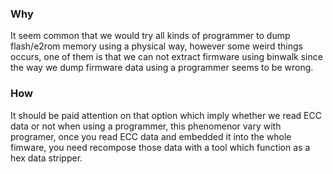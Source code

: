 ### Why
It seem common that we would try all kinds of programmer to dump flash/e2rom memory using a physical way, however some weird things occurs, one of them is that we can not extract firmware using binwalk since the way we dump firmware data using a programmer seems to be wrong.

### How
It should be paid attention on that option which imply whether we read ECC data or not when using a programmer, this phenomenor vary with programer, once you read ECC data and embedded it into the whole fimware, you need recompose those data with a tool which function as a hex data stripper.
